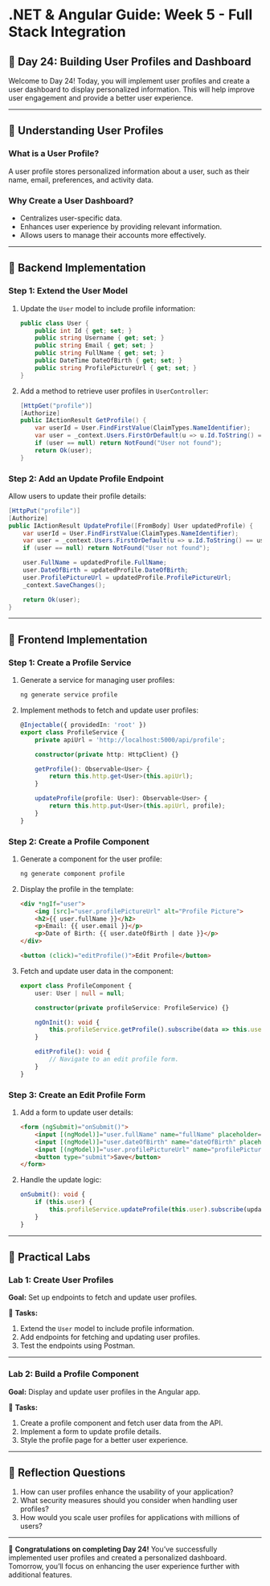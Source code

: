 # **.NET & Angular Guide: Week 5 - Full Stack Integration**

## **🧩 Day 24: Building User Profiles and Dashboard**

Welcome to Day 24! Today, you will implement user profiles and create a user dashboard to display personalized information. This will help improve user engagement and provide a better user experience.

---

## **🧩 Understanding User Profiles**

### **What is a User Profile?**
A user profile stores personalized information about a user, such as their name, email, preferences, and activity data.

### **Why Create a User Dashboard?**
- Centralizes user-specific data.
- Enhances user experience by providing relevant information.
- Allows users to manage their accounts more effectively.

---

## **🧩 Backend Implementation**

### **Step 1: Extend the User Model**
1. Update the `User` model to include profile information:
   ```csharp
   public class User {
       public int Id { get; set; }
       public string Username { get; set; }
       public string Email { get; set; }
       public string FullName { get; set; }
       public DateTime DateOfBirth { get; set; }
       public string ProfilePictureUrl { get; set; }
   }
   ```

2. Add a method to retrieve user profiles in `UserController`:
   ```csharp
   [HttpGet("profile")]
   [Authorize]
   public IActionResult GetProfile() {
       var userId = User.FindFirstValue(ClaimTypes.NameIdentifier);
       var user = _context.Users.FirstOrDefault(u => u.Id.ToString() == userId);
       if (user == null) return NotFound("User not found");
       return Ok(user);
   }
   ```

### **Step 2: Add an Update Profile Endpoint**
Allow users to update their profile details:
```csharp
[HttpPut("profile")]
[Authorize]
public IActionResult UpdateProfile([FromBody] User updatedProfile) {
    var userId = User.FindFirstValue(ClaimTypes.NameIdentifier);
    var user = _context.Users.FirstOrDefault(u => u.Id.ToString() == userId);
    if (user == null) return NotFound("User not found");

    user.FullName = updatedProfile.FullName;
    user.DateOfBirth = updatedProfile.DateOfBirth;
    user.ProfilePictureUrl = updatedProfile.ProfilePictureUrl;
    _context.SaveChanges();

    return Ok(user);
}
```

---

## **🧩 Frontend Implementation**

### **Step 1: Create a Profile Service**
1. Generate a service for managing user profiles:
   ```bash
   ng generate service profile
   ```

2. Implement methods to fetch and update user profiles:
   ```typescript
   @Injectable({ providedIn: 'root' })
   export class ProfileService {
       private apiUrl = 'http://localhost:5000/api/profile';

       constructor(private http: HttpClient) {}

       getProfile(): Observable<User> {
           return this.http.get<User>(this.apiUrl);
       }

       updateProfile(profile: User): Observable<User> {
           return this.http.put<User>(this.apiUrl, profile);
       }
   }
   ```

### **Step 2: Create a Profile Component**
1. Generate a component for the user profile:
   ```bash
   ng generate component profile
   ```

2. Display the profile in the template:
   ```html
   <div *ngIf="user">
       <img [src]="user.profilePictureUrl" alt="Profile Picture">
       <h2>{{ user.fullName }}</h2>
       <p>Email: {{ user.email }}</p>
       <p>Date of Birth: {{ user.dateOfBirth | date }}</p>
   </div>

   <button (click)="editProfile()">Edit Profile</button>
   ```

3. Fetch and update user data in the component:
   ```typescript
   export class ProfileComponent {
       user: User | null = null;

       constructor(private profileService: ProfileService) {}

       ngOnInit(): void {
           this.profileService.getProfile().subscribe(data => this.user = data);
       }

       editProfile(): void {
           // Navigate to an edit profile form.
       }
   }
   ```

### **Step 3: Create an Edit Profile Form**
1. Add a form to update user details:
   ```html
   <form (ngSubmit)="onSubmit()">
       <input [(ngModel)]="user.fullName" name="fullName" placeholder="Full Name">
       <input [(ngModel)]="user.dateOfBirth" name="dateOfBirth" placeholder="Date of Birth" type="date">
       <input [(ngModel)]="user.profilePictureUrl" name="profilePictureUrl" placeholder="Profile Picture URL">
       <button type="submit">Save</button>
   </form>
   ```

2. Handle the update logic:
   ```typescript
   onSubmit(): void {
       if (this.user) {
           this.profileService.updateProfile(this.user).subscribe(updatedUser => this.user = updatedUser);
       }
   }
   ```

---

## **🧩 Practical Labs**

### **Lab 1: Create User Profiles**
**Goal:** Set up endpoints to fetch and update user profiles.

🔧 **Tasks:**
1. Extend the `User` model to include profile information.
2. Add endpoints for fetching and updating user profiles.
3. Test the endpoints using Postman.

---

### **Lab 2: Build a Profile Component**
**Goal:** Display and update user profiles in the Angular app.

🔧 **Tasks:**
1. Create a profile component and fetch user data from the API.
2. Implement a form to update profile details.
3. Style the profile page for a better user experience.

---

## **🧩 Reflection Questions**
1. How can user profiles enhance the usability of your application?
2. What security measures should you consider when handling user profiles?
3. How would you scale user profiles for applications with millions of users?

---

🎉 **Congratulations on completing Day 24!** You’ve successfully implemented user profiles and created a personalized dashboard. Tomorrow, you’ll focus on enhancing the user experience further with additional features.

